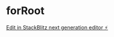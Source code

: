 # forRoot

[Edit in StackBlitz next generation editor ⚡️](https://stackblitz.com/~/github.com/shuklahemant91/forRoot)